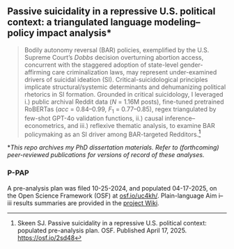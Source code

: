 ## Passive suicidality in a repressive U.S. political context: a triangulated language modeling–policy impact analysis*

> Bodily autonomy reversal (BAR) policies, exemplified by the U.S. Supreme Court’s _Dobbs_ decision overturning abortion access, concurrent with the staggered adoption of state-level gender-affirming care criminalization laws, may represent under-examined drivers of suicidal ideation (SI). Critical-suicidological principles implicate structural/systemic determinants and dehumanizing political rhetorics in SI formation. Grounded in critical suicidology, I leveraged i.) public archival Reddit data ($N$ = 1.16M posts), fine-tuned pretrained RoBERTas ($acc$ = 0.84–0.99, $F_1$ = 0.77–0.85), regex triangulated by few-shot GPT-4o validation functions, ii.) causal inference–econometrics, and iii.) reflexive thematic analysis, to examine BAR policymaking as an SI driver among BAR-targeted Redditors.[^1]

*_This repo archives my PhD dissertation materials. Refer to (forthcoming) peer-reviewed publications for versions of record of these analyses._

### P-PAP

A pre-analysis plan was filed 10-25-2024, and populated 04-17-2025, on the Open Science Framework (OSF) at [osf.io/uc4kh/](https://osf.io/uc4kh/). Plain-language Aim i–iii results summaries are provided in the [project Wiki](https://osf.io/z2wra/wiki/home/).

[^1]: Skeen SJ. Passive suicidality in a repressive U.S. political context: populated pre-analysis plan. OSF. Published April 17, 2025. https://osf.io/2sd48 
